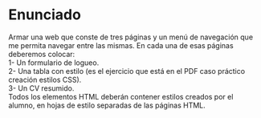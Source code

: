 <h1>Enunciado</h1>

Armar una web que conste de tres páginas y un menú de navegación que me permita navegar entre las mismas. 
En cada una de esas páginas deberemos colocar: <br/>
1- Un formulario de logueo.<br/>
2- Una tabla con estilo (es el ejercicio que está en el PDF caso práctico creación estilos CSS).<br/>
3- Un CV resumido.<br/>
Todos los elementos HTML deberán contener estilos creados por el alumno, en hojas de estilo separadas de las páginas HTML.
